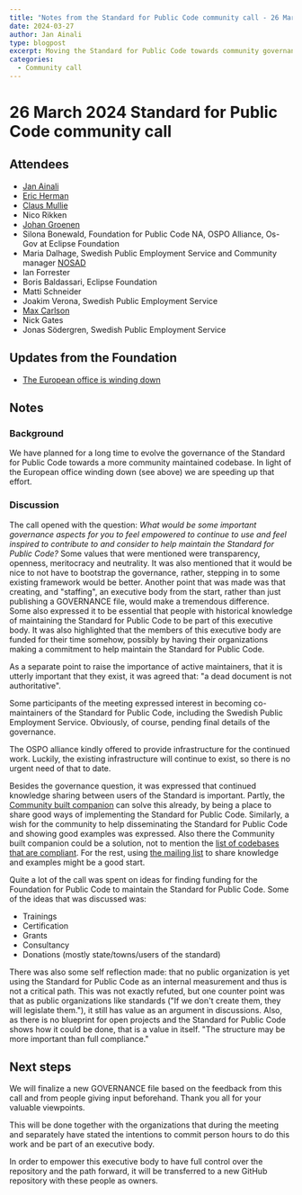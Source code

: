 ```yaml
---
title: "Notes from the Standard for Public Code community call - 26 March 2024"
date: 2024-03-27
author: Jan Ainali
type: blogpost
excerpt: Moving the Standard for Public Code towards community governance 
categories:
  - Community call
---
```


# 26 March 2024 Standard for Public Code community call

## Attendees

* [Jan Ainali](https://publiccode.net/who-we-are/team/jan-ainali.html)
* [Eric Herman](https://publiccode.net/who-we-are/team/eric-herman.html)
* [Claus Mullie](https://publiccode.net/who-we-are/team/claus-mullie.html)
* Nico Rikken
* [Johan Groenen](https://jgroenen.nl)
* Silona Bonewald, Foundation for Public Code NA, OSPO Alliance, Os-Gov at Eclipse Foundation
* Maria Dalhage, Swedish Public Employment Service and Community manager [NOSAD](https://nosad.se)
* Ian Forrester
* Boris Baldassari, Eclipse Foundation
* Matti Schneider
* Joakim Verona, Swedish Public Employment Service
* [Max Carlson](https://publiccode.net/who-we-are/team/max-carlson.html)
* Nick Gates
* Jonas Södergren, Swedish Public Employment Service

## Updates from the Foundation

* [The European office is winding down](https://blog.publiccode.net/news/2024/02/28/changes-at-the-europe-office.html)

## Notes

### Background

We have planned for a long time to evolve the governance of the Standard for Public Code towards a more community maintained codebase.
In light of the European office winding down (see above) we are speeding up that effort.

### Discussion

The call opened with the question: *What would be some important governance aspects for you to feel empowered to continue to use and feel inspired to contribute to and consider to help maintain the Standard for Public Code?*
Some values that were mentioned were transparency, openness, meritocracy and neutrality.
It was also mentioned that it would be nice to not have to bootstrap the governance, rather, stepping in to some existing framework would be better.
Another point that was made was that creating, and "staffing", an executive body from the start, rather than just publishing a GOVERNANCE file, would make a tremendous difference.
Some also expressed it to be essential that people with historical knowledge of maintaining the Standard for Public Code to be part of this executive body.
It was also highlighted that the members of this executive body are funded for their time somehow, possibly by having their organizations making a commitment to help maintain the Standard for Public Code.

As a separate point to raise the importance of active maintainers, that it is utterly important that they exist, it was agreed that: "a dead document is not authoritative".

Some participants of the meeting expressed interest in becoming co-maintainers of the Standard for Public Code, including the Swedish Public Employment Service.
Obviously, of course, pending final details of the governance.

The OSPO alliance kindly offered to provide infrastructure for the continued work.
Luckily, the existing infrastructure will continue to exist, so there is no urgent need of that to date.

Besides the governance question, it was expressed that continued knowledge sharing between users of the Standard is important.
Partly, the [Community built companion](https://standard-for-public-code.github.io/community-implementation-guide-standard/) can solve this already, by being a place to share good ways of implementing the Standard for Public Code.
Similarly, a wish for the community to help disseminating the Standard for Public Code and showing good examples was expressed.
Also there the Community built companion could be a solution, not to mention the [list of codebases that are compliant](https://standard-compliant.publiccode.net/).
For the rest, using [the mailing list](https://lists.publiccode.net/mailman/postorius/lists/standard.lists.publiccode.net/) to share knowledge and examples might be a good start.

Quite a lot of the call was spent on ideas for finding funding for the Foundation for Public Code to maintain the Standard for Public Code.
Some of the ideas that was discussed was:

* Trainings
* Certification
* Grants
* Consultancy
* Donations (mostly state/towns/users of the standard)

There was also some self reflection made: that no public organization is yet using the Standard for Public Code as an internal measurement and thus is not a critical path.
This was not exactly refuted, but one counter point was that as public organizations like standards ("If we don't create them, they will legislate them."), it still has value as an argument in discussions.
Also, as there is no blueprint for open projects and the Standard for Public Code shows how it could be done, that is a value in itself.
"The structure may be more important than full compliance."

## Next steps

We will finalize a new GOVERNANCE file based on the feedback from this call and from people giving input beforehand.
Thank you all for your valuable viewpoints.

This will be done together with the organizations that during the meeting and separately have stated the intentions to commit person hours to do this work and be part of an executive body.

In order to empower this executive body to have full control over the repository and the path forward, it will be transferred to a new GitHub repository with these people as owners.
